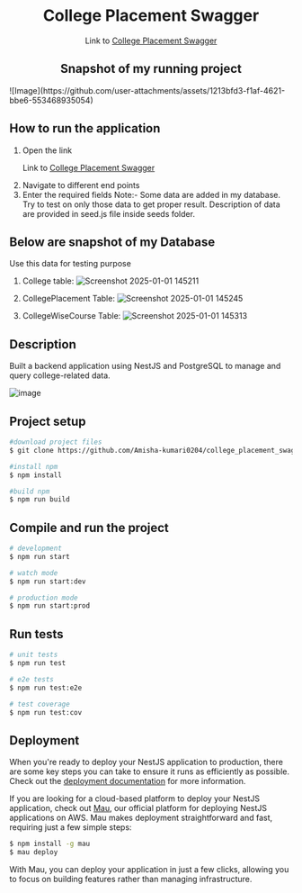<!--<p align="center">
  <a href="http://nestjs.com/" target="blank"><img src="https://nestjs.com/img/logo-small.svg" width="120" alt="Nest Logo" /></a>
</p>

[circleci-image]: https://img.shields.io/circleci/build/github/nestjs/nest/master?token=abc123def456
[circleci-url]: https://circleci.com/gh/nestjs/nest

  <p align="center">A progressive <a href="http://nodejs.org" target="_blank">Node.js</a> framework for building efficient and scalable server-side applications.</p>
    <p align="center">
<a href="https://www.npmjs.com/~nestjscore" target="_blank"><img src="https://img.shields.io/npm/v/@nestjs/core.svg" alt="NPM Version" /></a>
<a href="https://www.npmjs.com/~nestjscore" target="_blank"><img src="https://img.shields.io/npm/l/@nestjs/core.svg" alt="Package License" /></a>
<a href="https://www.npmjs.com/~nestjscore" target="_blank"><img src="https://img.shields.io/npm/dm/@nestjs/common.svg" alt="NPM Downloads" /></a>
<a href="https://circleci.com/gh/nestjs/nest" target="_blank"><img src="https://img.shields.io/circleci/build/github/nestjs/nest/master" alt="CircleCI" /></a>
<a href="https://coveralls.io/github/nestjs/nest?branch=master" target="_blank"><img src="https://coveralls.io/repos/github/nestjs/nest/badge.svg?branch=master#9" alt="Coverage" /></a>
<a href="https://discord.gg/G7Qnnhy" target="_blank"><img src="https://img.shields.io/badge/discord-online-brightgreen.svg" alt="Discord"/></a>
<a href="https://opencollective.com/nest#backer" target="_blank"><img src="https://opencollective.com/nest/backers/badge.svg" alt="Backers on Open Collective" /></a>
<a href="https://opencollective.com/nest#sponsor" target="_blank"><img src="https://opencollective.com/nest/sponsors/badge.svg" alt="Sponsors on Open Collective" /></a>
  <a href="https://paypal.me/kamilmysliwiec" target="_blank"><img src="https://img.shields.io/badge/Donate-PayPal-ff3f59.svg" alt="Donate us"/></a>
    <a href="https://opencollective.com/nest#sponsor"  target="_blank"><img src="https://img.shields.io/badge/Support%20us-Open%20Collective-41B883.svg" alt="Support us"></a>
  <a href="https://twitter.com/nestframework" target="_blank"><img src="https://img.shields.io/twitter/follow/nestframework.svg?style=social&label=Follow" alt="Follow us on Twitter"></a>
</p> -->
  <!--[![Backers on Open Collective](https://opencollective.com/nest/backers/badge.svg)](https://opencollective.com/nest#backer)
  [![Sponsors on Open Collective](https://opencollective.com/nest/sponsors/badge.svg)](https://opencollective.com/nest#sponsor)-->
  ##
<h1 align="center">College Placement Swagger</h1>

<p align="center">Link to <a href="https://college-placement-swagger.onrender.com/api/docs">College Placement Swagger</a></p>


<h2 align="center">Snapshot of my running project</h1>
![Image](https://github.com/user-attachments/assets/1213bfd3-f1af-4621-bbe6-553468935054)

## How to run the application
1. Open the link <p>Link to <a href="https://college-placement-swagger.onrender.com/api/docs">College Placement Swagger</a></p>
2. Navigate to different end points
3. Enter the required fields
Note:- Some data are added in my database. Try to test on only those data to get proper result. Description of data are provided in seed.js file inside seeds folder.

## Below are snapshot of my Database

Use this data for testing purpose
1. College table:
   ![Screenshot 2025-01-01 145211](https://github.com/user-attachments/assets/6090d516-fc47-4964-816d-9c732dc3f0ad)

2. CollegePlacement Table:
    ![Screenshot 2025-01-01 145245](https://github.com/user-attachments/assets/e30d232e-b680-47f9-b051-90e01a0c2635)

3. CollegeWiseCourse Table:
    ![Screenshot 2025-01-01 145313](https://github.com/user-attachments/assets/df7acb67-6a8a-4ea9-8aa7-e79756267b30)


## Description

Built a backend application using NestJS and PostgreSQL to manage and query college-related data.

![image](https://github.com/user-attachments/assets/f8b1b56b-c4c0-4050-a144-5288a16aa994)


## Project setup

```bash
#download project files
$ git clone https://github.com/Amisha-kumari0204/college_placement_swagger.git

#install npm
$ npm install

#build npm
$ npm run build
```

## Compile and run the project

```bash
# development
$ npm run start

# watch mode
$ npm run start:dev

# production mode
$ npm run start:prod
```

## Run tests

```bash
# unit tests
$ npm run test

# e2e tests
$ npm run test:e2e

# test coverage
$ npm run test:cov
```

## Deployment

When you're ready to deploy your NestJS application to production, there are some key steps you can take to ensure it runs as efficiently as possible. Check out the [deployment documentation](https://docs.nestjs.com/deployment) for more information.

If you are looking for a cloud-based platform to deploy your NestJS application, check out [Mau](https://mau.nestjs.com), our official platform for deploying NestJS applications on AWS. Mau makes deployment straightforward and fast, requiring just a few simple steps:

```bash
$ npm install -g mau
$ mau deploy
```

With Mau, you can deploy your application in just a few clicks, allowing you to focus on building features rather than managing infrastructure.
